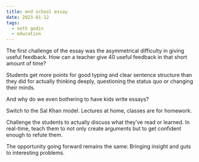 ```yaml
---
title: end school essay
date: 2023-01-12
tags:
  - seth godin
  - education
---
```


The first challenge of the essay was the asymmetrical difficulty in giving useful feedback. How can a teacher give 40 useful feedback in that short amount of time?

Students get more points for good typing and clear sentence structure than they did for actually thinking deeply, questioning the status quo or changing their minds.

And why do we even bothering to have kids write essays?

Switch to the Sal Khan model. Lectures at home, classes are for homework.

Challenge the students to actually discuss what they’ve read or learned. In real-time, teach them to not only create arguments but to get confident enough to refute them.

The opportunity going forward remains the same: Bringing insight and guts to interesting problems.
